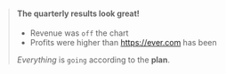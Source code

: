 > #### The quarterly results look great!
>
> - Revenue was `off` the chart
> - Profits were higher than <https://ever.com> has been
>
>  *Everything* is `going` according to the **plan**.
